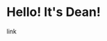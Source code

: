 # Hello! It's Dean!

link

[AlgoNote]: https://github.com/DeanAlkene/DeanAlkene.github.io/blob/master/algo/AlgoNote.md

